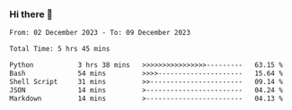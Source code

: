 ### Hi there 👋

<!--
**ututono/ututono** is a ✨ _special_ ✨ repository because its `README.md` (this file) appears on your GitHub profile.

Here are some ideas to get you started:

- 🔭 I’m currently working on ...
- 🌱 I’m currently learning ...
- 👯 I’m looking to collaborate on ...
- 🤔 I’m looking for help with ...
- 💬 Ask me about ...
- 📫 How to reach me: ...
- 😄 Pronouns: ...
- ⚡ Fun fact: ...
-->



<!--START_SECTION:waka-->

```txt
From: 02 December 2023 - To: 09 December 2023

Total Time: 5 hrs 45 mins

Python           3 hrs 38 mins   >>>>>>>>>>>>>>>>---------   63.15 %
Bash             54 mins         >>>>---------------------   15.64 %
Shell Script     31 mins         >>-----------------------   09.14 %
JSON             14 mins         >------------------------   04.24 %
Markdown         14 mins         >------------------------   04.13 %
```

<!--END_SECTION:waka-->
